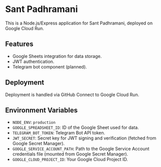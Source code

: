 <!-- Triggering new deployment -->

# Sant Padhramani

This is a Node.js/Express application for Sant Padhramani, deployed on Google Cloud Run.

## Features

- Google Sheets integration for data storage.
- JWT authentication.
- Telegram bot component (planned).

## Deployment

Deployment is handled via GitHub Connect to Google Cloud Run.

## Environment Variables

- `NODE_ENV`: `production`
- `GOOGLE_SPREADSHEET_ID`: ID of the Google Sheet used for data.
- `TELEGRAM_BOT_TOKEN`: Telegram Bot API token.
- `JWT_SECRET`: Secret key for JWT signing and verification (fetched from Google Secret Manager).
- `GOOGLE_SERVICE_ACCOUNT_PATH`: Path to the Google Service Account credentials file (mounted from Google Secret Manager).
- `GOOGLE_CLOUD_PROJECT_ID`: Your Google Cloud Project ID.
